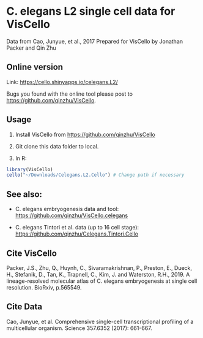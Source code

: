 C. elegans L2 single cell data for VisCello
================
Data from Cao, Junyue, et al., 2017
Prepared for VisCello by Jonathan Packer and Qin Zhu 

Online version
------------------------

Link: https://cello.shinyapps.io/celegans.L2/

Bugs you found with the online tool please post to https://github.com/qinzhu/VisCello.

Usage
--------------------------------------

1. Install VisCello from https://github.com/qinzhu/VisCello

2. Git clone this data folder to local.

3. In R:

```r
library(VisCello)
cello("~/Downloads/Celegans.L2.Cello") # Change path if necessary
```

See also:
--------------------------------------

* C. elegans embryogenesis data and tool: https://github.com/qinzhu/VisCello.celegans

* C. elegans Tintori et al. data (up to 16 cell stage): https://github.com/qinzhu/Celegans.Tintori.Cello


Cite VisCello
-------------------------

Packer, J.S., Zhu, Q., Huynh, C., Sivaramakrishnan, P., Preston, E., Dueck, H., Stefanik, D., Tan, K., Trapnell, C., Kim, J. and Waterston, R.H., 2019. A lineage-resolved molecular atlas of C. elegans embryogenesis at single cell resolution. BioRxiv, p.565549.

Cite Data
-------------------------
Cao, Junyue, et al. Comprehensive single-cell transcriptional profiling of a multicellular organism. Science 357.6352 (2017): 661-667.
